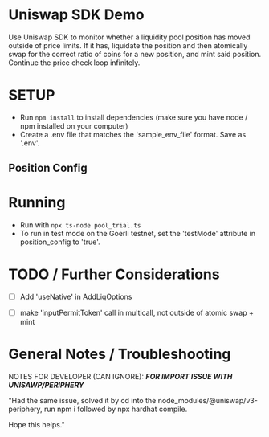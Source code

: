 # Uniswap SDK Demo
Use Uniswap SDK to monitor whether a liquidity pool position has moved outside of price limits.  If it has,
liquidate the position and then atomically swap for the correct ratio of coins for a new position, and mint
said position.  Continue the price check loop infinitely.

# SETUP
- Run ```npm install``` to install dependencies (make sure you have node / npm installed on your computer)
- Create a .env file that matches the 'sample_env_file' format. Save as '.env'.


## Position Config


# Running
- Run with ```npx ts-node pool_trial.ts```
- To run in test mode on the Goerli testnet, set the 'testMode' attribute in position_config to 'true'.




# TODO / Further Considerations
- [ ] Add 'useNative' in AddLiqOptions
- [ ] make 'inputPermitToken' call in multicall, not outside of atomic swap + mint


# General Notes / Troubleshooting
NOTES FOR DEVELOPER (CAN IGNORE):
***FOR IMPORT ISSUE WITH UNISAWP/PERIPHERY***

"Had the same issue, solved it by cd into the node_modules/@uniswap/v3-periphery, run npm i followed by npx hardhat compile.

Hope this helps."
